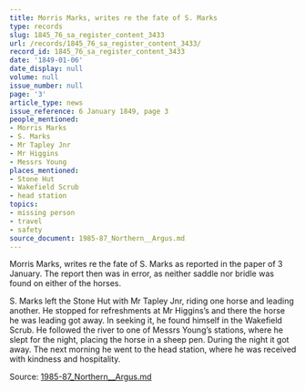 ```yaml
---
title: Morris Marks, writes re the fate of S. Marks
type: records
slug: 1845_76_sa_register_content_3433
url: /records/1845_76_sa_register_content_3433/
record_id: 1845_76_sa_register_content_3433
date: '1849-01-06'
date_display: null
volume: null
issue_number: null
page: '3'
article_type: news
issue_reference: 6 January 1849, page 3
people_mentioned:
- Morris Marks
- S. Marks
- Mr Tapley Jnr
- Mr Higgins
- Messrs Young
places_mentioned:
- Stone Hut
- Wakefield Scrub
- head station
topics:
- missing person
- travel
- safety
source_document: 1985-87_Northern__Argus.md
---
```


Morris Marks, writes re the fate of S. Marks as reported in the paper of 3 January.  The report then was in error, as neither saddle nor bridle was found on either of the horses.

S. Marks left the Stone Hut with Mr Tapley Jnr, riding one horse and leading another.  He stopped for refreshments at Mr Higgins’s and there the horse he was leading got away.  In seeking it, he found himself in the Wakefield Scrub.  He followed the river to one of Messrs Young’s stations, where he slept for the night, placing the horse in a sheep pen.  During the night it got away.  The next morning he went to the head station, where he was received with kindness and hospitality.

Source: [1985-87_Northern__Argus.md](/downloads/markdown/1985-87_Northern__Argus.md)
